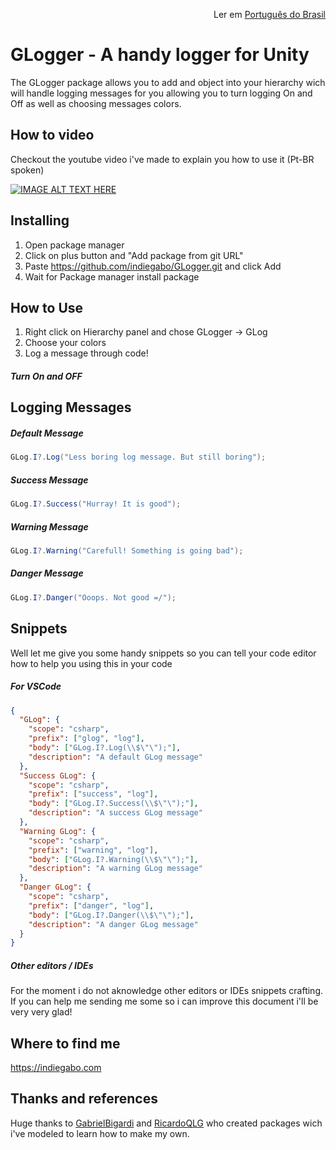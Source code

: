 <p align="right">
  Ler em <a href="README.pt-br.md"> Português do Brasil </a>
</p>

# GLogger - A handy logger for Unity

The GLogger package allows you to add and object into your hierarchy wich will handle logging messages for you allowing you to turn logging On and Off as well as choosing messages colors.

## How to video

Checkout the youtube video i've made to explain you how to use it (Pt-BR spoken)

[![IMAGE ALT TEXT HERE](https://i.ibb.co/HttVn5Q/thumbnail.png)](https://www.youtube.com/watch?v=UGMKJ--jRqQ)

## Installing

1. Open package manager
2. Click on plus button and "Add package from git URL"
3. Paste https://github.com/indiegabo/GLogger.git and click Add
4. Wait for Package manager install package

## How to Use

1. Right click on Hierarchy panel and chose GLogger -> GLog
2. Choose your colors
3. Log a message through code!

##### Turn On and OFF

## Logging Messages

##### Default Message

```csharp
GLog.I?.Log("Less boring log message. But still boring");
```

##### Success Message

```csharp
GLog.I?.Success("Hurray! It is good");
```

##### Warning Message

```csharp
GLog.I?.Warning("Carefull! Something is going bad");
```

##### Danger Message

```csharp
GLog.I?.Danger("Ooops. Not good =/");
```

## Snippets

Well let me give you some handy snippets so you can tell your code editor how to help you using this in your code

##### For VSCode

```json
{
  "GLog": {
    "scope": "csharp",
    "prefix": ["glog", "log"],
    "body": ["GLog.I?.Log(\\$\"\");"],
    "description": "A default GLog message"
  },
  "Success GLog": {
    "scope": "csharp",
    "prefix": ["success", "log"],
    "body": ["GLog.I?.Success(\\$\"\");"],
    "description": "A success GLog message"
  },
  "Warning GLog": {
    "scope": "csharp",
    "prefix": ["warning", "log"],
    "body": ["GLog.I?.Warning(\\$\"\");"],
    "description": "A warning GLog message"
  },
  "Danger GLog": {
    "scope": "csharp",
    "prefix": ["danger", "log"],
    "body": ["GLog.I?.Danger(\\$\"\");"],
    "description": "A danger GLog message"
  }
}
```

##### Other editors / IDEs

For the moment i do not aknowledge other editors or IDEs snippets crafting. If you can help me sending me some so i can improve this document i'll be very very glad!

## Where to find me

https://indiegabo.com

## Thanks and references

Huge thanks to [GabrielBigardi](https://github.com/GabrielBigardi) and [RicardoQLG](https://github.com/RicardoQLG) who created packages wich i've modeled to learn how to make my own.
